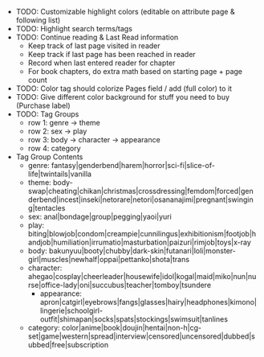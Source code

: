 * TODO: Customizable highlight colors (editable on attribute page & following list)
* TODO: Highlight search terms/tags
* TODO: Continue reading & Last Read information
  * Keep track of last page visited in reader
  * Keep track if last page has been reached in reader
  * Record when last entered reader for chapter
  * For book chapters, do extra math based on starting page + page count
* TODO: Color tag should colorize Pages field / add (full color) to it
* TODO: Give different color background for stuff you need to buy (Purchase label)
* TODO: Tag Groups
  * row 1: genre -> theme
  * row 2: sex -> play
  * row 3: body -> character -> appearance
  * row 4: category
* Tag Group Contents
  * genre: fantasy|genderbend|harem|horror|sci-fi|slice-of-life|twintails|vanilla
  * theme: body-swap|cheating|chikan|christmas|crossdressing|femdom|forced|genderbend|incest|inseki|netorare|netori|osananajimi|pregnant|swinging|tentacles
  * sex: anal|bondage|group|pegging|yaoi|yuri
  * play: biting|blowjob|condom|creampie|cunnilingus|exhibitionism|footjob|handjob|humiliation|irrumatio|masturbation|paizuri|rimjob|toys|x-ray
  * body: bakunyuu|booty|chubby|dark-skin|futanari|loli|monster-girl|muscles|newhalf|oppai|pettanko|shota|trans
  * character: ahegao|cosplay|cheerleader|housewife|idol|kogal|maid|miko|nun|nurse|office-lady|oni|succubus|teacher|tomboy|tsundere
    * appearance: apron|catgirl|eyebrows|fangs|glasses|hairy|headphones|kimono|lingerie|schoolgirl-outfit|shimapan|socks|spats|stockings|swimsuit|tanlines
  * category: color|anime|book|doujin|hentai|non-h|cg-set|game|western|spread|interview|censored|uncensored|dubbed|subbed|free|subscription
